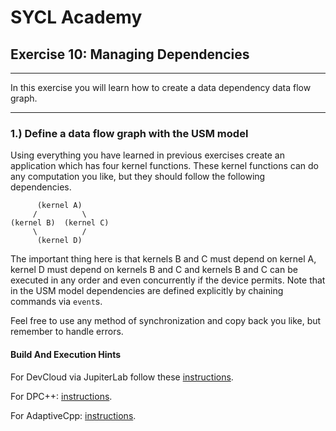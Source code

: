 # SYCL Academy

## Exercise 10: Managing Dependencies
---

In this exercise you will learn how to create a data dependency data flow graph.

---

### 1.) Define a data flow graph with the USM model

Using everything you have learned in previous exercises create an application
which has four kernel functions. These kernel functions can do any computation
you like, but they should follow the following dependencies.

          (kernel A)
         /          \
    (kernel B)  (kernel C)
         \          /
          (kernel D)

The important thing here is that kernels B and C must depend on kernel A, kernel
D must depend on kernels B and C and kernels B and C can be executed in any
order and even concurrently if the device permits. Note that in the USM model
dependencies are defined explicitly by chaining commands via `event`s.

Feel free to use any method of synchronization and copy back you like,
but remember to handle errors.

#### Build And Execution Hints

For DevCloud via JupiterLab follow these [instructions](../devcloudJupyter.md).

For DPC++: [instructions](../dpcpp.md).

For AdaptiveCpp: [instructions](../adaptivecpp.md).
